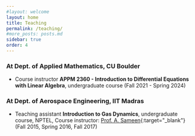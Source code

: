 ```yaml
---
#layout: welcome
layout: home
title: Teaching
permalink: /teaching/
#more_posts: posts.md
sidebar: true
order: 4
---
```


### At Dept. of Applied Mathematics, CU Boulder
* Course instructor **APPM 2360 - Introduction to Differential Equations with Linear Algebra**, undergraduate course (Fall 2021 - Spring 2024)

### At Dept. of Aerospace Engineering, IIT Madras
* Teaching assistant **Introduction to Gas Dynamics**, undergraduate course, NPTEL, Course instructor: [Prof. A. Sameen](https://home.iitm.ac.in/sameen/){:target="_blank"} (Fall 2015, Spring 2016, Fall 2017)
